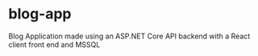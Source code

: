 # blog-app
Blog Application made using an ASP.NET Core API backend with a React client front end and MSSQL
